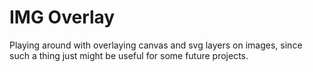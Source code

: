 # IMG Overlay

Playing around with overlaying canvas and svg layers on images, since such a thing just might be useful for some future projects.
